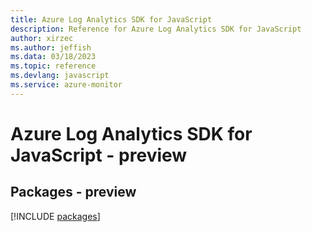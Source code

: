```yaml
---
title: Azure Log Analytics SDK for JavaScript
description: Reference for Azure Log Analytics SDK for JavaScript
author: xirzec
ms.author: jeffish
ms.data: 03/18/2023
ms.topic: reference
ms.devlang: javascript
ms.service: azure-monitor
---
```

# Azure Log Analytics SDK for JavaScript - preview
## Packages - preview
[!INCLUDE [packages](log-analytics-index.md)]